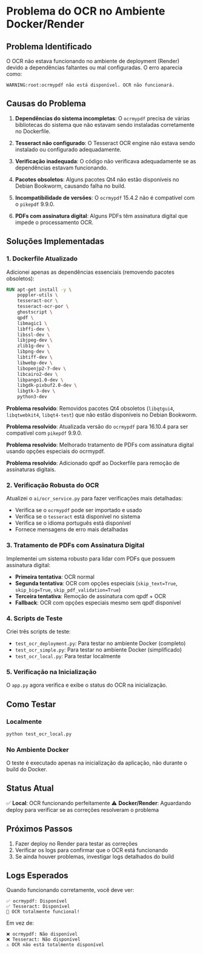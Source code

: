 # Problema do OCR no Ambiente Docker/Render

## Problema Identificado

O OCR não estava funcionando no ambiente de deployment (Render) devido a dependências faltantes ou mal configuradas. O erro aparecia como:

```
WARNING:root:ocrmypdf não está disponível. OCR não funcionará.
```

## Causas do Problema

1. **Dependências do sistema incompletas**: O `ocrmypdf` precisa de várias bibliotecas do sistema que não estavam sendo instaladas corretamente no Dockerfile.

2. **Tesseract não configurado**: O Tesseract OCR engine não estava sendo instalado ou configurado adequadamente.

3. **Verificação inadequada**: O código não verificava adequadamente se as dependências estavam funcionando.

4. **Pacotes obsoletos**: Alguns pacotes Qt4 não estão disponíveis no Debian Bookworm, causando falha no build.
5. **Incompatibilidade de versões**: O `ocrmypdf` 15.4.2 não é compatível com o `pikepdf` 9.9.0.
6. **PDFs com assinatura digital**: Alguns PDFs têm assinatura digital que impede o processamento OCR.

## Soluções Implementadas

### 1. Dockerfile Atualizado

Adicionei apenas as dependências essenciais (removendo pacotes obsoletos):

```dockerfile
RUN apt-get install -y \
    poppler-utils \
    tesseract-ocr \
    tesseract-ocr-por \
    ghostscript \
    qpdf \
    libmagic1 \
    libffi-dev \
    libssl-dev \
    libjpeg-dev \
    zlib1g-dev \
    libpng-dev \
    libtiff-dev \
    libwebp-dev \
    libopenjp2-7-dev \
    libcairo2-dev \
    libpango1.0-dev \
    libgdk-pixbuf2.0-dev \
    libgtk-3-dev \
    python3-dev
```

**Problema resolvido**: Removidos pacotes Qt4 obsoletos (`libqtgui4`, `libqtwebkit4`, `libqt4-test`) que não estão disponíveis no Debian Bookworm.

**Problema resolvido**: Atualizada versão do `ocrmypdf` para 16.10.4 para ser compatível com `pikepdf` 9.9.0.

**Problema resolvido**: Melhorado tratamento de PDFs com assinatura digital usando opções especiais do ocrmypdf.

**Problema resolvido**: Adicionado qpdf ao Dockerfile para remoção de assinaturas digitais.

### 2. Verificação Robusta do OCR

Atualizei o `ai/ocr_service.py` para fazer verificações mais detalhadas:

- Verifica se o `ocrmypdf` pode ser importado e usado
- Verifica se o `tesseract` está disponível no sistema
- Verifica se o idioma português está disponível
- Fornece mensagens de erro mais detalhadas

### 3. Tratamento de PDFs com Assinatura Digital

Implementei um sistema robusto para lidar com PDFs que possuem assinatura digital:

- **Primeira tentativa**: OCR normal
- **Segunda tentativa**: OCR com opções especiais (`skip_text=True`, `skip_big=True`, `skip_pdf_validation=True`)
- **Terceira tentativa**: Remoção de assinatura com qpdf + OCR
- **Fallback**: OCR com opções especiais mesmo sem qpdf disponível

### 4. Scripts de Teste

Criei três scripts de teste:

- `test_ocr_deployment.py`: Para testar no ambiente Docker (completo)
- `test_ocr_simple.py`: Para testar no ambiente Docker (simplificado)
- `test_ocr_local.py`: Para testar localmente

### 5. Verificação na Inicialização

O `app.py` agora verifica e exibe o status do OCR na inicialização.

## Como Testar

### Localmente
```bash
python test_ocr_local.py
```

### No Ambiente Docker
O teste é executado apenas na inicialização da aplicação, não durante o build do Docker.

## Status Atual

✅ **Local**: OCR funcionando perfeitamente
⚠️ **Docker/Render**: Aguardando deploy para verificar se as correções resolveram o problema

## Próximos Passos

1. Fazer deploy no Render para testar as correções
2. Verificar os logs para confirmar que o OCR está funcionando
3. Se ainda houver problemas, investigar logs detalhados do build

## Logs Esperados

Quando funcionando corretamente, você deve ver:

```
✅ ocrmypdf: Disponível
✅ Tesseract: Disponível
🎉 OCR totalmente funcional!
```

Em vez de:

```
❌ ocrmypdf: Não disponível
❌ Tesseract: Não disponível
⚠️ OCR não está totalmente disponível
``` 